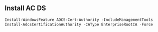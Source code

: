 ## Install AC DS

```powershell
Install-WindowsFeature ADCS-Cert-Authority -IncludeManagementTools
Install-AdcsCertificationAuthority -CAType EnterpriseRootCA -Force

```
